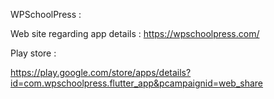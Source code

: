 WPSchoolPress :

Web site regarding app details : https://wpschoolpress.com/

Play store : 

https://play.google.com/store/apps/details?id=com.wpschoolpress.flutter_app&pcampaignid=web_share
